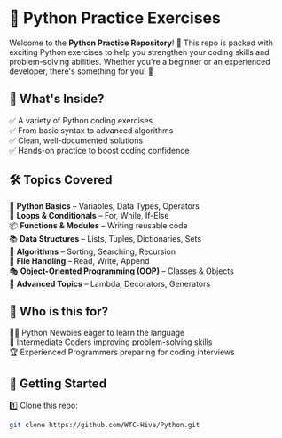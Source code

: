 # 🐍 Python Practice Exercises

Welcome to the **Python Practice Repository**! 🚀 This repo is packed with exciting Python exercises to help you strengthen your coding skills and problem-solving abilities. Whether you're a beginner or an experienced developer, there's something for you! 🎯  

## 📌 What's Inside?  
✅ A variety of Python coding exercises  
✅ From basic syntax to advanced algorithms  
✅ Clean, well-documented solutions  
✅ Hands-on practice to boost coding confidence  

## 🛠 Topics Covered  
🐍 **Python Basics** – Variables, Data Types, Operators  
🔁 **Loops & Conditionals** – For, While, If-Else  
📦 **Functions & Modules** – Writing reusable code  
📚 **Data Structures** – Lists, Tuples, Dictionaries, Sets  
🧠 **Algorithms** – Sorting, Searching, Recursion  
📝 **File Handling** – Read, Write, Append  
🎭 **Object-Oriented Programming (OOP)** – Classes & Objects  
🔀 **Advanced Topics** – Lambda, Decorators, Generators  

## 🎯 Who is this for?  
👩‍💻 Python Newbies eager to learn the language  
🧠 Intermediate Coders improving problem-solving skills  
🏆 Experienced Programmers preparing for coding interviews  

## 🚀 Getting Started  
1️⃣ Clone this repo:  
   ```bash
   git clone https://github.com/WTC-Hive/Python.git
   ```
